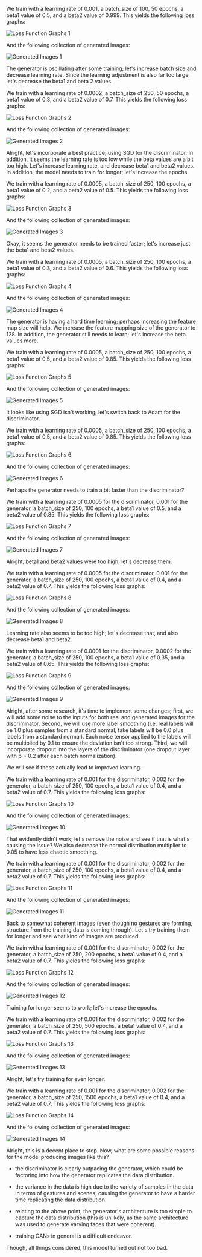 We train with a learning rate of 0.001, a batch_size of 100, 50 epochs, a beta1 value of 0.5, and a beta2 value of 0.999. This yields the following loss graphs:

![Loss Function Graphs 1](./loss_function_graphs_1.png)

And the following collection of generated images:

![Generated Images 1](./generated_images_1.png)

The generator is oscillating after some training; let's increase batch size and decrease learning rate. Since the learning adjustment is also far too large, let's decrease the beta1 and beta 2 values.

We train with a learning rate of 0.0002, a batch_size of 250, 50 epochs, a beta1 value of 0.3, and a beta2 value of 0.7. This yields the following loss graphs:

![Loss Function Graphs 2](./loss_function_graphs_2.png)

And the following collection of generated images:

![Generated Images 2](./generated_images_2.png)

Alright, let's incorporate a best practice; using SGD for the discriminator. In addition, it seems the learning rate is too low while the beta values are a bit too high. Let's increase learning rate, and decrease beta1 and beta2 values. In addition, the model needs to train for longer; let's increase the epochs.

We train with a learning rate of 0.0005, a batch_size of 250, 100 epochs, a beta1 value of 0.2, and a beta2 value of 0.5. This yields the following loss graphs:

![Loss Function Graphs 3](./loss_function_graphs_3.png)

And the following collection of generated images:

![Generated Images 3](./generated_images_3.png)

Okay, it seems the generator needs to be trained faster; let's increase just the beta1 and beta2 values.

We train with a learning rate of 0.0005, a batch_size of 250, 100 epochs, a beta1 value of 0.3, and a beta2 value of 0.6. This yields the following loss graphs:

![Loss Function Graphs 4](./loss_function_graphs_4.png)

And the following collection of generated images:

![Generated Images 4](./generated_images_4.png)

The generator is having a hard time learning; perhaps increasing the feature map size will help. We increase the feature mapping size of the generator to 128. In addition, the generator still needs to learn; let's increase the beta values more.

We train with a learning rate of 0.0005, a batch_size of 250, 100 epochs, a beta1 value of 0.5, and a beta2 value of 0.85. This yields the following loss graphs:

![Loss Function Graphs 5](./loss_function_graphs_5.png)

And the following collection of generated images:

![Generated Images 5](./generated_images_5.png)

It looks like using SGD isn't working; let's switch back to Adam for the discriminator.

We train with a learning rate of 0.0005, a batch_size of 250, 100 epochs, a beta1 value of 0.5, and a beta2 value of 0.85. This yields the following loss graphs:

![Loss Function Graphs 6](./loss_function_graphs_6.png)

And the following collection of generated images:

![Generated Images 6](./generated_images_6.png)

Perhaps the generator needs to train a bit faster than the discriminator?

We train with a learning rate of 0.0005 for the discriminator, 0.001 for the generator, a batch_size of 250, 100 epochs, a beta1 value of 0.5, and a beta2 value of 0.85. This yields the following loss graphs:

![Loss Function Graphs 7](./loss_function_graphs_7.png)

And the following collection of generated images:

![Generated Images 7](./generated_images_7.png)

Alright, beta1 and beta2 values were too high; let's decrease them.

We train with a learning rate of 0.0005 for the discriminator, 0.001 for the generator, a batch_size of 250, 100 epochs, a beta1 value of 0.4, and a beta2 value of 0.7. This yields the following loss graphs:

![Loss Function Graphs 8](./loss_function_graphs_8.png)

And the following collection of generated images:

![Generated Images 8](./generated_images_8.png)

Learning rate also seems to be too high; let's decrease that, and also decrease beta1 and beta2.

We train with a learning rate of 0.0001 for the discriminator, 0.0002 for the generator, a batch_size of 250, 100 epochs, a beta1 value of 0.35, and a beta2 value of 0.65. This yields the following loss graphs:

![Loss Function Graphs 9](./loss_function_graphs_9.png)

And the following collection of generated images:

![Generated Images 9](./generated_images_9.png)

Alright, after some research, it's time to implement some changes; first, we will add some noise to the inputs for both real and generated images for the discriminator. Second, we will use more label smoothing (i.e. real labels will be 1.0 plus samples from a standard normal, fake labels will be 0.0 plus labels from a standard normal). Each noise tensor applied to the labels will be multiplied by 0.1 to ensure the deviation isn't too strong. Third, we will incorporate dropout into the layers of the discriminator (one dropout layer with p = 0.2 after each batch normalization).

We will see if these actually lead to improved learning.

We train with a learning rate of 0.001 for the discriminator, 0.002 for the generator, a batch_size of 250, 100 epochs, a beta1 value of 0.4, and a beta2 value of 0.7. This yields the following loss graphs:

![Loss Function Graphs 10](./loss_function_graphs_10.png)

And the following collection of generated images:

![Generated Images 10](./generated_images_10.png)

That evidently didn't work; let's remove the noise and see if that is what's causing the issue? We also decrease the normal distribution multiplier to 0.05 to have less chaotic smoothing.

We train with a learning rate of 0.001 for the discriminator, 0.002 for the generator, a batch_size of 250, 100 epochs, a beta1 value of 0.4, and a beta2 value of 0.7. This yields the following loss graphs:

![Loss Function Graphs 11](./loss_function_graphs_11.png)

And the following collection of generated images:

![Generated Images 11](./generated_images_11.png)

Back to somewhat coherent images (even though no gestures are forming, structure from the training data is coming through). Let's try training them for longer and see what kind of images are produced.

We train with a learning rate of 0.001 for the discriminator, 0.002 for the generator, a batch_size of 250, 200 epochs, a beta1 value of 0.4, and a beta2 value of 0.7. This yields the following loss graphs:

![Loss Function Graphs 12](./loss_function_graphs_12.png)

And the following collection of generated images:

![Generated Images 12](./generated_images_12.png)

Training for longer seems to work; let's increase the epochs.

We train with a learning rate of 0.001 for the discriminator, 0.002 for the generator, a batch_size of 250, 500 epochs, a beta1 value of 0.4, and a beta2 value of 0.7. This yields the following loss graphs:

![Loss Function Graphs 13](./loss_function_graphs_13.png)

And the following collection of generated images:

![Generated Images 13](./generated_images_13.png)

Alright, let's try training for even longer.

We train with a learning rate of 0.001 for the discriminator, 0.002 for the generator, a batch_size of 250, 1500 epochs, a beta1 value of 0.4, and a beta2 value of 0.7. This yields the following loss graphs:

![Loss Function Graphs 14](./loss_function_graphs_14.png)

And the following collection of generated images:

![Generated Images 14](./generated_images_14.png)

Alright, this is a decent place to stop. Now, what are some possible reasons for the model producing images like this?

- the discriminator is clearly outpacing the generator, which could be factoring into how the generator replicates the data distribution.

- the variance in the data is high due to the variety of samples in the data in terms of gestures and scenes, causing the generator to have a harder time replicating the data distribution.

- relating to the above point, the generator's architecture is too simple to capture the data distribution (this is unlikely, as the same architecture was used to generate varying faces that were coherent).

- training GANs in general is a difficult endeavor.

Though, all things considered, this model turned out not too bad. 